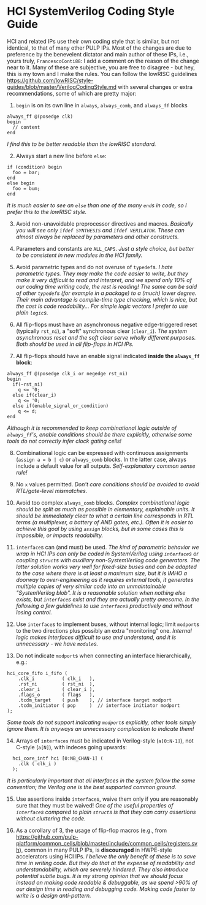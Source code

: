 # HCI SystemVerilog Coding Style Guide
HCI and related IPs use their own coding style that is similar, but not identical, to that of many other PULP IPs.
Most of the changes are due to preference by the benevelent dictator and main author of these IPs, i.e., yours truly, `FrancescoConti88`: I add a comment on the reason of the change near to it.
Many of these are subjective, you are free to disagree - but hey, this is my town and I make the rules.
You can follow the lowRISC guidelines https://github.com/lowRISC/style-guides/blob/master/VerilogCodingStyle.md with several changes or extra recommendations, some of which are pretty major:

1. `begin` is on its own line in `always`, `always_comb`, and `always_ff` blocks
```
always_ff @(posedge clk)
begin
  // content
end
```
*I find this to be better readable than the lowRISC standard.*

2. Always start a new line before `else`:
```
if (condition) begin
  foo = bar;
end
else begin
  foo = bum;
end
```
*It is much easier to see an `else` than one of the many `end`s in code, so I prefer this to the lowRISC style.*

3. Avoid non-unavoidable preprocessor directives and macros.
*Basically you will see only `ifdef SYNTHESIS` and `ifdef VERILATOR`. These can almost always be replaced by parameters and other constructs.*

4. Parameters and constants are `ALL_CAPS`.
*Just a style choice, but better to be consistent in new modules in the HCI family.*

5. Avoid parametric types and do not overuse of `typedef`s.
*I hate parametric types. They may make the code easier to write, but they make it very difficult to read and interpret, and we spend only 10% of our coding time writing code, the rest is reading! The same can be said of other `typedef`s (for example in a package) to a (much) lower degree. Their main advantage is compile-time type checking, which is nice, but the cost is code readability... For simple logic vectors I prefer to use plain `logic`s.*

6. All flip-flops must have an asynchronous negative edge-triggered reset (typically `rst_ni`), a "soft" synchronous clear (`clear_i`).
*The system asynchronous reset and the soft clear serve wholly different purposes. Both should be used in all flip-flops in HCI IPs.*

7. All flip-flops should have an enable signal indicated __inside the `always_ff` block__:
```
always_ff @(posedge clk_i or negedge rst_ni)
begin
  if(~rst_ni)
    q <= '0;
  else if(clear_i)
    q <= '0;
  else if(enable_signal_or_condition)
    q <= d;
end
```
*Although it is recommended to keep combinational logic outside of `always_ff`'s, enable conditions should be there explicitly, otherwise some tools do not correctly infer clock gating cells!*

8. Combinational logic can be expressed with continuous assignments (`assign a = b | c`) or `always_comb` blocks. In the latter case, always include a default value for all outputs.
*Self-explanatory common sense rule!*

9. No `x` values permitted.
*Don't care conditions should be avoided to avoid RTL/gate-level mismatches.*

10. Avoid too complex `always_comb` blocks.
*Complex combinational logic should be split as much as possible in elementary, explainable units. It should be immediately clear to what a certain line corresponds in RTL terms (a multiplexer, a battery of AND gates, etc.). Often it is easier to achieve this goal by using `assign` blocks, but in some cases this is impossible, or impacts readability.*

11. `interface`s can (and must) be used.
*The kind of parametric behavior we wrap in HCI IPs can only be coded in SystemVerilog using `interface`s or coupling `struct`s with auxiliary non-SystemVerilog code generators. The latter solution works very well for fixed-size buses and can be adapted to the case where there is at least a maximum size, but it  is IMHO a doorway to over-engineering as it requires external tools, it generates multiple copies of very similar code into an unmaintainable "SystemVerilog blob". It is a reasonable solution when nothing else exists, but `interface`s exist and they are actually pretty awesome. In the following a few guidelines to use `interface`s productively and without losing control.*

12. Use `interface`s to implement buses, without internal logic; limit `modport`s to the two directions plus possibly an extra "monitoring" one.
*Internal logic makes interfaces difficult to use and understand, and it is unnecessary - we have `module`s.*

13. Do not indicate `modport`s when connecting an interface hierarchically, e.g.:
```
hci_core_fifo i_fifo (
    .clk_i          ( clk_i   ),
    .rst_ni         ( rst_ni  ),
    .clear_i        ( clear_i ),
    .flags_o        ( flags   ),
    .tcdm_target    ( push    ), // interface target modport
    .tcdm_initiator ( pop     )  // interface initiator modport
);
```
*Some tools do not support indicating `modport`s explicitly, other tools simply ignore them. It is anyways an unnecessary complication to indicate them!*

14. Arrays of `interfaces` must be indicated in Verilog-style (`a[0:N-1]`), not C-style (`a[N]`), with indeces going upwards:
```
  hci_core_intf hci [0:NB_CHAN-1] (
    .clk ( clk_i )
  );
```
*It is particularly important that all interfaces in the system follow the same convention; the Verilog one is the best supported common ground.*

15. Use assertions inside `interface`s, waive them only if you are reasonably sure that they must be waived!
*One of the useful properties of `interface`s compared to plain `struct`s is that they can carry assertions without cluttering the code.*

16. As a corollary of 3, the usage of flip-flop macros (e.g., from https://github.com/pulp-platform/common_cells/blob/master/include/common_cells/registers.svh), common in many PULP IPs, is __discouraged__ in HWPE-style accelerators using HCI IPs.
*I believe the only benefit of these is to save time in writing code. But they do that at the expense of readability and understandability, which are severely hindered. They also introduce potential subtle bugs. It is my strong opinion that we should focus instead on making code readable & debuggable, as we spend >90% of our design time in reading and debugging code. Making code faster to write is a design anti-pattern.*
